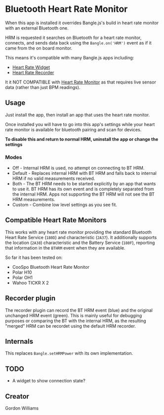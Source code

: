 # Bluetooth Heart Rate Monitor

When this app is installed it overrides Bangle.js's build in heart rate monitor with an external Bluetooth one.

HRM is requested it searches on Bluetooth for a heart rate monitor, connects, and sends data back using the `Bangle.on('HRM')` event as if it came from the on board monitor.

This means it's compatible with many Bangle.js apps including:

* [Heart Rate Widget](https://banglejs.com/apps/#widhrt)
* [Heart Rate Recorder](https://banglejs.com/apps/#heart)

It it NOT COMPATIBLE with [Heart Rate Monitor](https://banglejs.com/apps/#hrm)
as that requires live sensor data (rather than just BPM readings).

## Usage

Just install the app, then install an app that uses the heart rate monitor.

Once installed you will have to go into this app's settings while your heart rate monitor
 is available for bluetooth pairing and scan for devices.

**To disable this and return to normal HRM, uninstall the app or change the settings**

### Modes

* Off - Internal HRM is used, no attempt on connecting to BT HRM.
* Default - Replaces internal HRM with BT HRM and falls back to internal HRM if no valid measurements received.
* Both - The BT HRM needs to be started explicitly by an app that wants to use it. BT HRM has its own event and is completely separated from the internal HRM. Apps not supporting the BT HRM will not see the BT HRM measurements.
* Custom - Combine low level settings as you see fit.

## Compatible Heart Rate Monitors

This works with any heart rate monitor providing the standard Bluetooth
Heart Rate Service (`180D`) and characteristic (`2A37`). It additionally supports
the location (`2A38`) characteristic and the Battery Service (`180F`), reporting
that information in the `BTHRM` event when they are available.

So far it has been tested on:

* CooSpo Bluetooth Heart Rate Monitor
* Polar H10
* Polar OH1
* Wahoo TICKR X 2

## Recorder plugin

The recorder plugin can record the BT HRM event (blue) and the original unchanged HRM event (green). This is mainly useful for debugging purposes or comparing the BT with the internal HRM, as the resulting "merged" HRM can be recordet using the default HRM recorder.

## Internals

This replaces `Bangle.setHRMPower` with its own implementation.

## TODO

* A widget to show connection state?

## Creator

Gordon Williams
